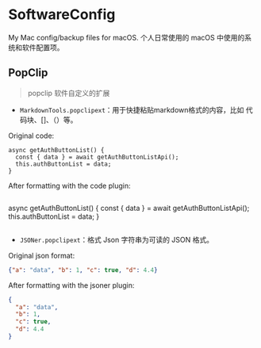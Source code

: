 # SoftwareConfig

My Mac config/backup files for macOS.
个人日常使用的 macOS 中使用的系统和软件配置项。


## PopClip

> popclip 软件自定义的扩展


- `MarkdownTools.popclipext`：用于快捷粘贴markdown格式的内容，比如 代码块、[]、（）等。

Original code:
```
async getAuthButtonList() {
  const { data } = await getAuthButtonListApi();
  this.authButtonList = data;
}
```

After formatting with the code plugin:
```
```
async getAuthButtonList() {
  const { data } = await getAuthButtonListApi();
  this.authButtonList = data;
}
```
```

- `JSONer.popclipext`：格式 Json 字符串为可读的 JSON 格式。

Original json format:
```json
{"a": "data", "b": 1, "c": true, "d": 4.4}
```

After formatting with the jsoner plugin:
```json
{
  "a": "data",
  "b": 1,
  "c": true,
  "d": 4.4
}
```